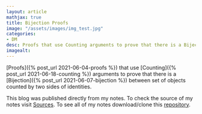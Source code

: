 ```yaml
---
layout: article
mathjax: true
title: Bijection Proofs
image: "/assets/images/img_test.jpg"
categories:
- DM
desc: Proofs that use Counting arguments to prove that there is a Bijection between set of objects counted by two sides of identities. 
imagealt: 
---
```


[Proofs]({% post_url 2021-06-04-proofs %}) that use [Counting]({% post_url 2021-06-18-counting %}) arguments to prove that there is a [Bijection]({% post_url 2021-06-07-bijection %}) between set of objects counted by two sides of identities.

This blog was published directly from my notes.
To check the source of my notes visit [Sources](sources.html).
To see all of my notes download/clone this [repository](https://github.com/bovem/CS).